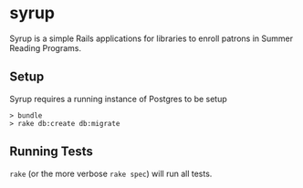 # syrup

Syrup is a simple Rails applications for libraries to enroll patrons in Summer Reading Programs.

## Setup
Syrup requires a running instance of Postgres to be setup

```
> bundle
> rake db:create db:migrate
```

## Running Tests

`rake` (or the more verbose `rake spec`) will run all tests.
